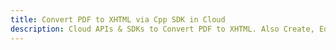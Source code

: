 ---title: Convert PDF to XHTML via Cpp SDK in Clouddescription: Cloud APIs & SDKs to Convert PDF to XHTML. Also Create, Edit & Render Microsoft Word & OpenOffice documents in the Cloud.---